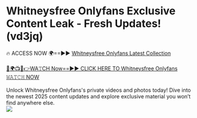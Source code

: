 # Whitneysfree Onlyfans Exclusive Content Leak - Fresh Updates! (vd3jq)

🔥 ACCESS NOW 🌍==►► <a href="https://tinyurl.com/kvy9nzfs" rel="nofollow">Whitneysfree Onlyfans Latest Collection</a>
<br><br>
[🔴🌍📺📱👉WA𝚃CH Now==►► CLICK HERE TO Whitneysfree Onlyfans 𝚆𝙰𝚃𝙲𝙷 NOW](https://tinyurl.com/kvy9nzfs)
<br><br>
Unlock Whitneysfree Onlyfans's private videos and photos today! Dive into the newest 2025 content updates and explore exclusive material you won’t find anywhere else.
<br>
<a href="https://tinyurl.com/kvy9nzfs" rel="nofollow" data-target="animated-image.originalLink"><img src="https://camo.githubusercontent.com/8a4f000d20f83aca3bf7ec5f350d767afa0574a8a352519fd8cfa583a6f93a33/68747470733a2f2f692e696d6775722e636f6d2f644a486b345a712e676966" data-canonical-src="https://i.imgur.com/dJHk4Zq.gif" style="max-width: 100%; display: inline-block;" data-target="animated-image.originalImage"></a>
<br>
